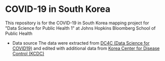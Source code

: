 # COVID-19 in South Korea
This repository is for the COVID-19 in South Korea mapping project for "Data Science for Public Health 1" at Johns Hopkins Bloomberg School of Public Health

* Data source
  The data were extracted from [DC4C (Data Science for COVID19)](https://github.com/jihoo-kim/Data-Science-for-COVID-19) and edited with additional data from [Korea Center for Disease Control (KCDC)](https://www.cdc.go.kr/cdc_eng/)


